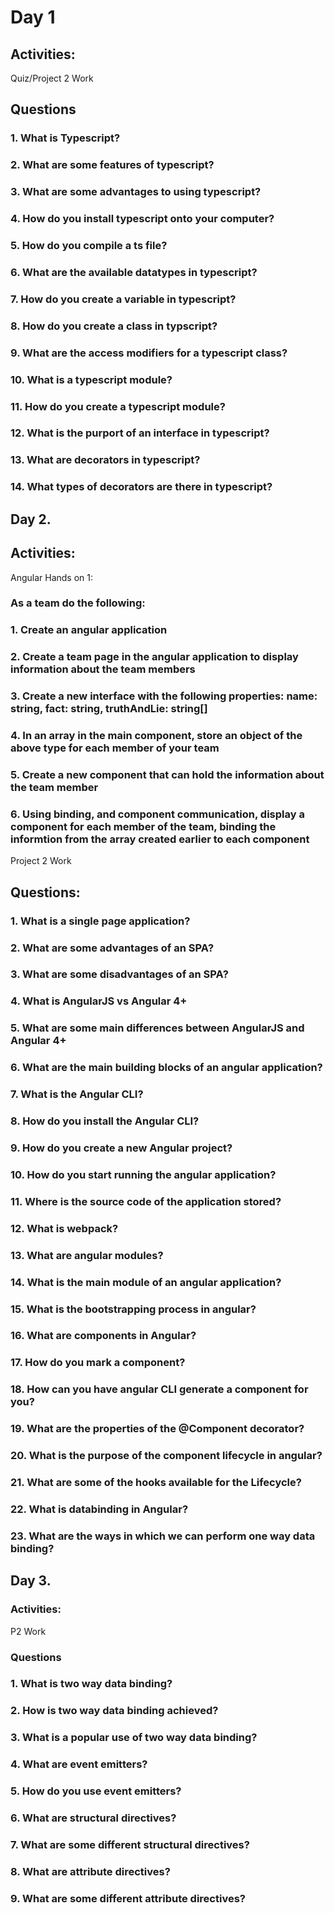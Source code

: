 # Day 1

## Activities:

Quiz/Project 2 Work

## Questions

### 1. What is Typescript?

### 2. What are some features of typescript?

### 3. What are some advantages to using typescript?

### 4. How do you install typescript onto your computer?

### 5. How do you compile a ts file?

### 6. What are the available datatypes in typescript?

### 7. How do you create a variable in typescript?

### 8. How do you create a class in typscript?

### 9. What are the access modifiers for a typescript class?

### 10. What is a typescript module?

### 11. How do you create a typescript module?

### 12. What is the purport of an interface in typescript?

### 13. What are decorators in typescript?

### 14. What types of decorators are there in typescript?

## Day 2.

## Activities:

Angular Hands on 1:

### As a team do the following:

### 1. Create an angular application

### 2. Create a team page in the angular application to display information about the team members

### 3. Create a new interface with the following properties: name: string, fact: string, truthAndLie: string[]

### 4. In an array in the main component, store an object of the above type for each member of your team

### 5. Create a new component that can hold the information about the team member

### 6. Using binding, and component communication, display a component for each member of the team, binding the informtion from the array created earlier to each component

Project 2 Work

## Questions:

### 1. What is a single page application?

### 2. What are some advantages of an SPA?

### 3. What are some disadvantages of an SPA?

### 4. What is AngularJS vs Angular 4+

### 5. What are some main differences between AngularJS and Angular 4+

### 6. What are the main building blocks of an angular application?

### 7. What is the Angular CLI?

### 8. How do you install the Angular CLI?

### 9. How do you create a new Angular project?

### 10. How do you start running the angular application?

### 11. Where is the source code of the application stored?

### 12. What is webpack?

### 13. What are angular modules?

### 14. What is the main module of an angular application?

### 15. What is the bootstrapping process in angular?

### 16. What are components in Angular?

### 17. How do you mark a component?

### 18. How can you have angular CLI generate a component for you?

### 19. What are the properties of the @Component decorator?

### 20. What is the purpose of the component lifecycle in angular?

### 21. What are some of the hooks available for the Lifecycle?

### 22. What is databinding in Angular?

### 23. What are the ways in which we can perform one way data binding?

## Day 3.

### Activities:

P2 Work

### Questions

### 1. What is two way data binding?

### 2. How is two way data binding achieved?

### 3. What is a popular use of two way data binding?

### 4. What are event emitters?

### 5. How do you use event emitters?

### 6. What are structural directives?

### 7. What are some different structural directives?

### 8. What are attribute directives?

### 9. What are some different attribute directives?